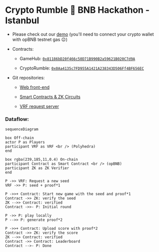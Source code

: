 # Crypto Rumble :raised_hands: BNB Hackathon - Istanbul

- Please check out our [demo](https://test.zypher.game/CryptoRumble/) (you'll need to connect your crypto wallet with opBNB testnet gas :wink:)

- Contracts:

  - GameHub: [`0x81186bD20f466c50D71B990B2a59621B020C7d9A`](https://testnet.opbnbscan.com/address/0x81186bD20f466c50D71B990B2a59621B020C7d9A)

  - CryptoRumble: [`0x0Aa4135c7FD955A1421A238343D506Ff4BF656EC`](https://testnet.opbnbscan.com/address/0x0Aa4135c7FD955A1421A238343D506Ff4BF656EC)

- Git repositories:

  - [Web front-end](https://github.com/0xZG/crypto-rumble-frontend)

  - [Smart Contracts & ZK Circuits](https://github.com/0xZG/crypto-rumble-core)

  - [VRF request server](https://github.com/0xZG/crypto-rumble-vrf)

### Dataflow:

```mermaid
sequenceDiagram

box Off-chain
actor P as Players
participant VRF as VRF <br /> (Polyhedra)
end

box rgba(239,185,11,0.4) On-chain
participant Contract as Smart Contract <br /> (opBNB)
participant ZK as ZK Verifier
end

P ->> VRF: Request a new seed
VRF ->> P: seed + proof*1

P ->>+ Contract: Start new game with the seed and proof*1
Contract ->> ZK: verify the seed
ZK -->> Contract: verified
Contract ->>- P: Initial round

P ->> P: play locally
P -->> P: generate proof*2

P ->>+ Contract: Upload score with proof*2
Contract ->> ZK: verify the score
ZK -->> Contract: verified
Contract ->> Contract: Leaderboard
Contract -->- P: Done
```
